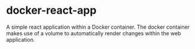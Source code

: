 # docker-react-app
A simple react application within a Docker container. The docker container makes use of a volume to automatically render changes within the web application.
